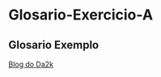 # Glosario-Exercicio-A
## Glosario Exemplo

<a href="https://blog.da2k.com.br" title="Clique e acesse agora!">Blog do Da2k</a>

